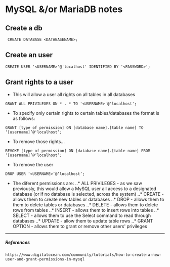 # MySQL &/or MariaDB notes


## Create a db

```
 CREATE DATABASE <DATABASENAME>;
```

## Create an user

```
CREATE USER '<USERNAME>'@'localhost' IDENTIFIED BY '<PASSWORD>';
```

## Grant rights to a user

* This will allow a user all rights on all tables in all databases
```
GRANT ALL PRIVILEGES ON * . * TO '<USERNAME>'@'localhost';
```

* To specify only certain rights to certain tables/databases the format is as follows:

```
GRANT [type of permission] ON [database name].[table name] TO ‘[username]’@'localhost’;
```

* To remove those rights...

```
REVOKE [type of permission] ON [database name].[table name] FROM ‘[username]’@‘localhost’;
```

* To remove the user

```
DROP USER ‘<USERNAME>’@‘localhost’;
```

* The diferent permissions are:
..* ALL PRIVILEGES - as we saw previously, this would allow a MySQL user all access to a designated database (or if no database is selected, across the system)
..* CREATE - allows them to create new tables or databases
..* DROP - allows them to them to delete tables or databases
..* DELETE - allows them to delete rows from tables
..* INSERT - allows them to insert rows into tables
..* SELECT - allows them to use the Select command to read through databases
..* UPDATE - allow them to update table rows
..* GRANT OPTION - allows them to grant or remove other users' privileges

---
##### References

```
https://www.digitalocean.com/community/tutorials/how-to-create-a-new-user-and-grant-permissions-in-mysql
``` 




